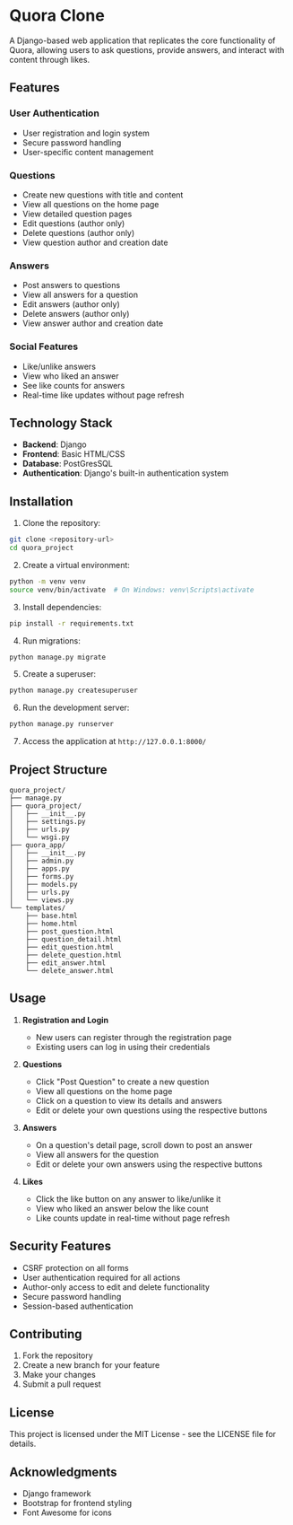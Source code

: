 # Quora Clone

A Django-based web application that replicates the core functionality of Quora, allowing users to ask questions, provide answers, and interact with content through likes.

## Features

### User Authentication
- User registration and login system
- Secure password handling
- User-specific content management

### Questions
- Create new questions with title and content
- View all questions on the home page
- View detailed question pages
- Edit questions (author only)
- Delete questions (author only)
- View question author and creation date

### Answers
- Post answers to questions
- View all answers for a question
- Edit answers (author only)
- Delete answers (author only)
- View answer author and creation date

### Social Features
- Like/unlike answers
- View who liked an answer
- See like counts for answers
- Real-time like updates without page refresh

## Technology Stack

- **Backend**: Django
- **Frontend**: Basic HTML/CSS
- **Database**: PostGresSQL
- **Authentication**: Django's built-in authentication system

## Installation

1. Clone the repository:
```bash
git clone <repository-url>
cd quora_project
```

2. Create a virtual environment:
```bash
python -m venv venv
source venv/bin/activate  # On Windows: venv\Scripts\activate
```

3. Install dependencies:
```bash
pip install -r requirements.txt
```

4. Run migrations:
```bash
python manage.py migrate
```

5. Create a superuser:
```bash
python manage.py createsuperuser
```

6. Run the development server:
```bash
python manage.py runserver
```

7. Access the application at `http://127.0.0.1:8000/`

## Project Structure

```
quora_project/
├── manage.py
├── quora_project/
│   ├── __init__.py
│   ├── settings.py
│   ├── urls.py
│   └── wsgi.py
├── quora_app/
│   ├── __init__.py
│   ├── admin.py
│   ├── apps.py
│   ├── forms.py
│   ├── models.py
│   ├── urls.py
│   └── views.py
└── templates/
    ├── base.html
    ├── home.html
    ├── post_question.html
    ├── question_detail.html
    ├── edit_question.html
    ├── delete_question.html
    ├── edit_answer.html
    └── delete_answer.html
```

## Usage

1. **Registration and Login**
   - New users can register through the registration page
   - Existing users can log in using their credentials

2. **Questions**
   - Click "Post Question" to create a new question
   - View all questions on the home page
   - Click on a question to view its details and answers
   - Edit or delete your own questions using the respective buttons

3. **Answers**
   - On a question's detail page, scroll down to post an answer
   - View all answers for the question
   - Edit or delete your own answers using the respective buttons

4. **Likes**
   - Click the like button on any answer to like/unlike it
   - View who liked an answer below the like count
   - Like counts update in real-time without page refresh

## Security Features

- CSRF protection on all forms
- User authentication required for all actions
- Author-only access to edit and delete functionality
- Secure password handling
- Session-based authentication

## Contributing

1. Fork the repository
2. Create a new branch for your feature
3. Make your changes
4. Submit a pull request

## License

This project is licensed under the MIT License - see the LICENSE file for details.

## Acknowledgments

- Django framework
- Bootstrap for frontend styling
- Font Awesome for icons 
